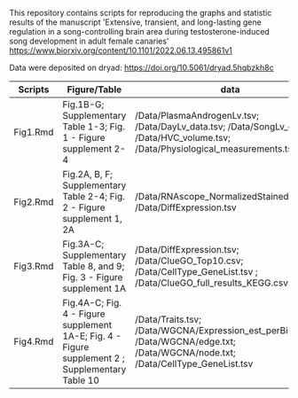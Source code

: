 This repository contains scripts for reproducing the graphs and statistic results of the manuscript 'Extensive, transient, and long-lasting gene regulation in a song-controlling brain area during testosterone-induced song development in adult female canaries'  https://www.biorxiv.org/content/10.1101/2022.06.13.495861v1

Data were deposited on dryad: https://doi.org/10.5061/dryad.5hqbzkh8c

| Scripts   |            Figure/Table            |   data  |
| --------- | ---------------------------------  | ------- |
| Fig1.Rmd  | Fig.1B-G; Supplementary Table 1-3; Fig. 1 - Figure supplement 2-4 |  /Data/PlasmaAndrogenLv.tsv; /Data/DayLv_data.tsv; /Data/SongLv_data.tsv; /Data/HVC_volume.tsv; /Data/Physiological_measurements.tsv |
| Fig2.Rmd  | Fig.2A, B, F; Supplementary Table 2-4; Fig. 2 - Figure supplement 1, 2A  | /Data/RNAscope_NormalizedStainedArea.tsv; /Data/DiffExpression.tsv       |  
| Fig3.Rmd   | Fig.3A-C; Supplementary Table 8, and 9; Fig. 3 - Figure supplement 1A       | /Data/DiffExpression.tsv; /Data/ClueGO_Top10.csv; /Data/CellType_GeneList.tsv ; /Data/ClueGO_full_results_KEGG.csv   |  
| Fig4.Rmd   | Fig.4A-C; Fig. 4 - Figure supplement 1A-E; Fig. 4 - Figure supplement 2 ; Supplementary Table 10     | /Data/Traits.tsv; /Data/WGCNA/Expression_est_perBird.tsv; /Data/WGCNA/edge.txt; /Data/WGCNA/node.txt; /Data/CellType_GeneList.tsv    |
